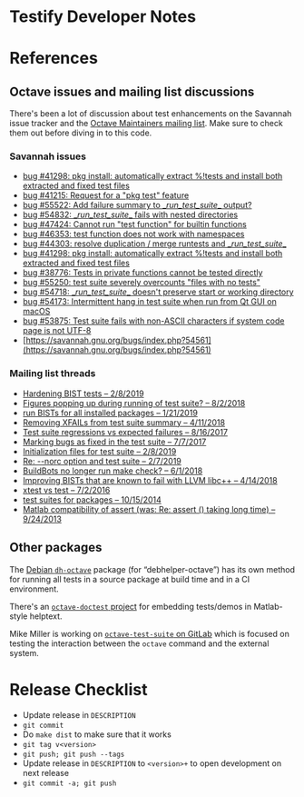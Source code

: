Testify Developer Notes
=======================

# References

##  Octave issues and mailing list discussions

There's been a lot of discussion about test enhancements on the Savannah issue tracker and the [Octave Maintainers mailing list](http://lists.gnu.org/archive/html/octave-maintainers/).
Make sure to check them out before diving in to this code.

###  Savannah issues

* [bug #41298: pkg install: automatically extract %!tests and install both extracted and fixed test files](https://savannah.gnu.org/bugs/?41298)
* [bug #41215: Request for a "pkg test" feature](https://savannah.gnu.org/bugs/?41215)
* [bug #55522: Add failure summary to \__run_test_suite__ output?](https://savannah.gnu.org/bugs/index.php?55522)
* [bug #54832: \__run_test_suite__ fails with nested directories](https://savannah.gnu.org/bugs/index.php?54832)
* [bug #47424: Cannot run "test function" for builtin functions](https://savannah.gnu.org/bugs/index.php?47424)
* [bug #46353: test function does not work with namespaces](https://savannah.gnu.org/bugs/index.php?46353)
* [bug #44303: resolve duplication / merge runtests and \__run_test_suite__](https://savannah.gnu.org/bugs/index.php?44303)
* [bug #41298: pkg install: automatically extract %!tests and install both extracted and fixed test files](https://savannah.gnu.org/bugs/index.php?41298)
* [bug #38776: Tests in private functions cannot be tested directly](https://savannah.gnu.org/bugs/index.php?38776)
* [bug #55250: test suite severely overcounts "files with no tests"](https://savannah.gnu.org/bugs/index.php?55250)
* [bug #54718: \__run_test_suite__ doesn't preserve start or working directory](https://savannah.gnu.org/bugs/index.php?54718)
* [bug #54173: Intermittent hang in test suite when run from Qt GUI on macOS](https://savannah.gnu.org/bugs/index.php?54173)
* [bug #53875: Test suite fails with non-ASCII characters if system code page is not UTF-8](https://savannah.gnu.org/bugs/index.php?53875)
* [https://savannah.gnu.org/bugs/index.php?54561](https://savannah.gnu.org/bugs/index.php?54561)

###  Mailing list threads

* [Hardening BIST tests – 2/8/2019](http://lists.gnu.org/archive/html/octave-maintainers/2019-02/msg00095.html)
* [Figures popping up during running of test suite? – 8/2/2018](http://lists.gnu.org/archive/html/octave-maintainers/2018-08/msg00010.html)
* [run BISTs for all installed packages – 1/21/2019](http://lists.gnu.org/archive/html/octave-maintainers/2019-01/msg00209.html)
* [Removing XFAILs from test suite summary – 4/11/2018](http://lists.gnu.org/archive/html/octave-maintainers/2018-04/msg00111.html)
* [Test suite regressions vs expected failures – 8/16/2017](http://lists.gnu.org/archive/html/octave-maintainers/2017-08/msg00111.html)
* [Marking bugs as fixed in the test suite – 7/7/2017](https://lists.gnu.org/archive/html/octave-maintainers/2017-07/msg00040.html)
* [Initialization files for test suite – 2/8/2019](http://lists.gnu.org/archive/html/octave-maintainers/2019-02/msg00093.html)
* [Re: --norc option and test suite – 2/7/2019](http://lists.gnu.org/archive/html/octave-maintainers/2019-02/msg00073.html)
* [BuildBots no longer run make check? – 6/1/2018](http://lists.gnu.org/archive/html/octave-maintainers/2018-06/msg00006.html)
* [Improving BISTs that are known to fail with LLVM libc++ – 4/14/2018](http://lists.gnu.org/archive/html/octave-maintainers/2018-04/msg00152.html)
* [xtest vs test – 7/2/2016](http://lists.gnu.org/archive/html/octave-maintainers/2016-07/msg00023.html)
* [test suites for packages – 10/15/2014](http://lists.gnu.org/archive/html/octave-maintainers/2014-10/msg00068.html)
* [Matlab compatibility of assert (was: Re: assert () taking long time) – 9/24/2013](http://lists.gnu.org/archive/html/octave-maintainers/2013-09/msg00299.html)

## Other packages

The [Debian `dh-octave`](https://packages.debian.org/sid/dh-octave) package (for “debhelper-octave”) has its own method for running all tests in a source package at build time and in a CI environment.

There's an [`octave-doctest` project](https://github.com/catch22/octave-doctest) for embedding tests/demos in Matlab-style helptext.

Mike Miller is working on [`octave-test-suite` on GitLab](https://gitlab.com/mtmiller/octave-test-suite) which is focused on testing the interaction between the `octave` command and the external system.

# Release Checklist

* Update release in `DESCRIPTION`
* `git commit`
* Do `make dist` to make sure that it works
* `git tag v<version>`
* `git push; git push --tags`
* Update release in `DESCRIPTION` to `<version>+` to open development on next release
* `git commit -a; git push`

